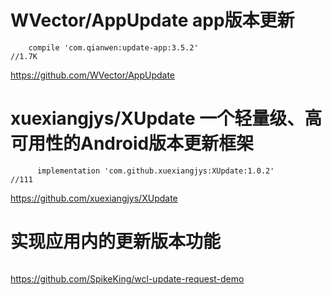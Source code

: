 

# WVector/AppUpdate app版本更新
```
    compile 'com.qianwen:update-app:3.5.2'
//1.7K
```
https://github.com/WVector/AppUpdate


# xuexiangjys/XUpdate 一个轻量级、高可用性的Android版本更新框架

```
      implementation 'com.github.xuexiangjys:XUpdate:1.0.2'
//111
```
https://github.com/xuexiangjys/XUpdate



# 实现应用内的更新版本功能
 
```

```
https://github.com/SpikeKing/wcl-update-request-demo





















